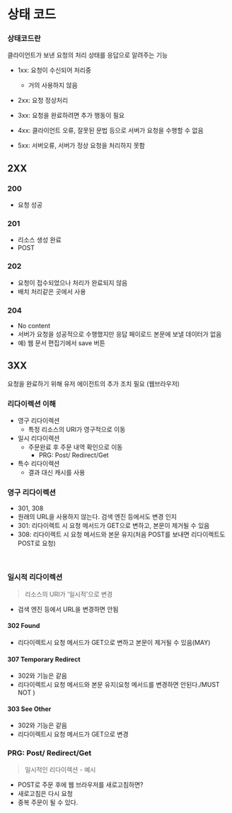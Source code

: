 # 상태 코드

### 상태코드란

클라이언트가 보낸 요청의 처리 상태를 응답으로 알려주는 기능

- 1xx: 요청이 수신되어 처리중
  - 거의 사용하지 않음

- 2xx: 요청 정상처리

- 3xx: 요청을 완료하려면 추가 행동이 필요

- 4xx: 클라이언트 오류, 잘못된 문법 등으로 서버가 요청을 수행할 수 없음

- 5xx: 서버오류, 서버가 정상 요청을 처리하지 못함



## 2XX

### 200 

- 요청 성공

### 201

- 리소스 생성 완료
- POST

### 202

- 요청이 접수되었으나 처리가 완료되지 않음
- 배치 처리같은 곳에서 사용

### 204

- No content
- 서버가 요청을 성공적으로 수행했지만 응답 페이로드 본문에 보낼 데이터가 없음
- 예) 웹 문서 편집기에서 save 버튼



## 3XX

요청을 완료하기 위해 유저 에이전트의 추가 조치 필요 (웹브라우저)

### 리다이렉션 이해

- 영구 리다이렉션
  - 특정 리소스의 URI가 영구적으로 이동
- 일시 리다이렉션
  - 주문완료 후 주문 내역 확인으로 이동
    - PRG: Post/ Redirect/Get
- 특수 리다이렉션
  - 결과 대신 캐시를 사용

### 영구 리다이렉션

- 301, 308
- 원래의 URL을 사용하지 않는다. 검색 엔진 등에서도 변경 인지
- 301: 리다이렉트 시 요청 메서드가 GET으로 변하고, 본문이 제거될 수 있음
- 308: 리다이렉트 시 요청 메서드와 본문 유지(처음 POST를 보내면 리다이렉트도 POST로 요청)

​	

### 일시적 리다이렉션

> 리소스의 URI가 '일시적'으로 변경

- 검색 엔진 등에서 URL을 변경하면 안됨

#### 302 Found

- 리다이렉트시 요청 메서드가 GET으로 변하고 본문이 제거될 수 있음(MAY)

#### 307 Temporary Redirect

- 302와 기능은 같음
- 리다이렉트시 요청 메서드와 본문 유지(요청 메서드를 변경하면 안된다./MUST NOT )

#### 303 See Other

- 302와 기능은 같음
- 리다이렉트시 요청 메서드가 GET으로 변경



### PRG: Post/ Redirect/Get

> 일시적인 리다이렉션 - 예시

- POST로 주문 후에 웹 브라우저를 새로고침하면?
- 새로고침은 다시 요청
- 중복 주문이 될 수 있다.

